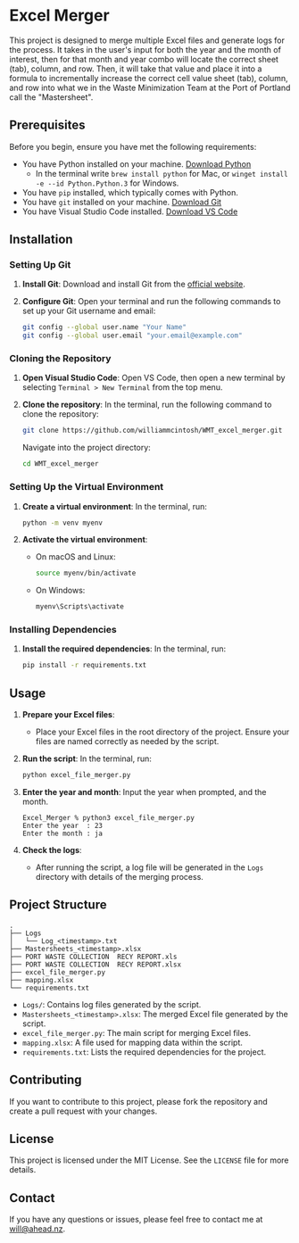 # Excel Merger

This project is designed to merge multiple Excel files and generate logs for the process. It takes in the user's input for both the year and the month of interest, then for that month and year combo will locate the correct sheet (tab), column, and row. Then, it will take that value and place it into a formula to incrementally increase the correct cell value sheet (tab), column, and row into what we in the Waste Minimization Team at the Port of Portland call the "Mastersheet".

## Prerequisites

Before you begin, ensure you have met the following requirements:

- You have Python installed on your machine. [Download Python](https://www.python.org/downloads/)
   - In the terminal write `brew install python` for Mac, or `winget install -e --id Python.Python.3` for Windows.
- You have `pip` installed, which typically comes with Python.
- You have `git` installed on your machine. [Download Git](https://git-scm.com/downloads)
- You have Visual Studio Code installed. [Download VS Code](https://code.visualstudio.com/)

## Installation

### Setting Up Git

1. **Install Git**:
   Download and install Git from the [official website](https://git-scm.com/downloads).

2. **Configure Git**:
   Open your terminal and run the following commands to set up your Git username and email:
   ```bash
   git config --global user.name "Your Name"
   git config --global user.email "your.email@example.com"
   ```

### Cloning the Repository

1. **Open Visual Studio Code**:
   Open VS Code, then open a new terminal by selecting `Terminal > New Terminal` from the top menu.

2. **Clone the repository**:
   In the terminal, run the following command to clone the repository:
   ```bash
   git clone https://github.com/williammcintosh/WMT_excel_merger.git
   ```
   Navigate into the project directory:
   ```bash
   cd WMT_excel_merger
   ```

### Setting Up the Virtual Environment

1. **Create a virtual environment**:
   In the terminal, run:
   ```bash
   python -m venv myenv
   ```

2. **Activate the virtual environment**:
   - On macOS and Linux:
     ```bash
     source myenv/bin/activate
     ```
   - On Windows:
     ```bash
     myenv\Scripts\activate
     ```

### Installing Dependencies

1. **Install the required dependencies**:
   In the terminal, run:
   ```bash
   pip install -r requirements.txt
   ```

## Usage

1. **Prepare your Excel files**:
   - Place your Excel files in the root directory of the project. Ensure your files are named correctly as needed by the script.

2. **Run the script**:
   In the terminal, run:
   ```bash
   python excel_file_merger.py
   ```
   
3. **Enter the year and month**:
   Input the year when prompted, and the month.
   ```
   Excel_Merger % python3 excel_file_merger.py
   Enter the year  : 23
   Enter the month : ja
   ```

5. **Check the logs**:
   - After running the script, a log file will be generated in the `Logs` directory with details of the merging process.

## Project Structure

```plaintext
.
├── Logs
│   └── Log_<timestamp>.txt
├── Mastersheets_<timestamp>.xlsx
├── PORT WASTE COLLECTION  RECY REPORT.xls
├── PORT WASTE COLLECTION  RECY REPORT.xlsx
├── excel_file_merger.py
├── mapping.xlsx
└── requirements.txt
```

- `Logs/`: Contains log files generated by the script.
- `Mastersheets_<timestamp>.xlsx`: The merged Excel file generated by the script.
- `excel_file_merger.py`: The main script for merging Excel files.
- `mapping.xlsx`: A file used for mapping data within the script.
- `requirements.txt`: Lists the required dependencies for the project.

## Contributing

If you want to contribute to this project, please fork the repository and create a pull request with your changes.

## License

This project is licensed under the MIT License. See the `LICENSE` file for more details.

## Contact

If you have any questions or issues, please feel free to contact me at will@ahead.nz.
